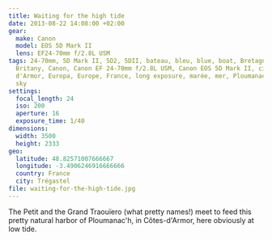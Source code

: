 ```yaml
---
title: Waiting for the high tide
date: 2013-08-22 14:08:00 +02:00
gear:
  make: Canon
  model: EOS 5D Mark II
  lens: EF24-70mm f/2.8L USM
tags: 24-70mm, 5D Mark II, 5D2, 5DII, bateau, bleu, blue, boat, Bretagne,
  Britany, Canon, Canon EF 24-70mm f/2.8L USM, Canon EOS 5D Mark II, ciel, Côtes
  d'Armor, Europa, Europe, France, long exposure, marée, mer, Ploumanac'h, sea,
  sky
settings:
  focal_length: 24
  iso: 200
  aperture: 16
  exposure_time: 1/40
dimensions:
  width: 3500
  height: 2333
geo:
  latitude: 48.82571007666667
  longitude: -3.4906246916666666
  country: France
  city: Trégastel
file: waiting-for-the-high-tide.jpg
---
```


The Petit and the Grand Traouïero (what pretty names!) meet to feed this pretty natural harbor of Ploumanac'h, in Côtes-d'Armor, here obviously at low tide.
